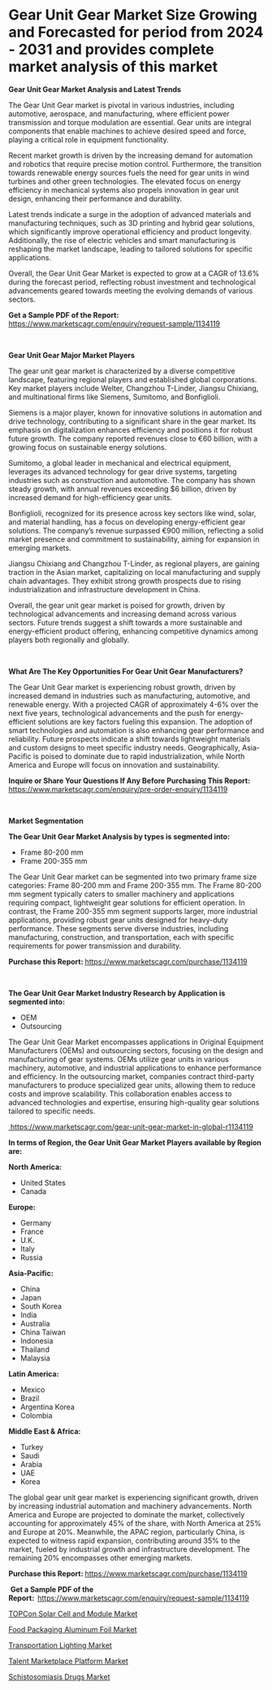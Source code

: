 <p><h1>Gear Unit Gear Market Size Growing and Forecasted for period from 2024 - 2031 and provides complete market analysis of this market</h1></p><p><strong>Gear Unit Gear Market Analysis and Latest Trends</strong></p>
<p><p>The Gear Unit Gear market is pivotal in various industries, including automotive, aerospace, and manufacturing, where efficient power transmission and torque modulation are essential. Gear units are integral components that enable machines to achieve desired speed and force, playing a critical role in equipment functionality.</p><p>Recent market growth is driven by the increasing demand for automation and robotics that require precise motion control. Furthermore, the transition towards renewable energy sources fuels the need for gear units in wind turbines and other green technologies. The elevated focus on energy efficiency in mechanical systems also propels innovation in gear unit design, enhancing their performance and durability.</p><p>Latest trends indicate a surge in the adoption of advanced materials and manufacturing techniques, such as 3D printing and hybrid gear solutions, which significantly improve operational efficiency and product longevity. Additionally, the rise of electric vehicles and smart manufacturing is reshaping the market landscape, leading to tailored solutions for specific applications.</p><p>Overall, the Gear Unit Gear Market is expected to grow at a CAGR of 13.6% during the forecast period, reflecting robust investment and technological advancements geared towards meeting the evolving demands of various sectors.</p></p>
<p><strong>Get a Sample PDF of the Report:&nbsp;</strong> <a href="https://www.marketscagr.com/enquiry/request-sample/1134119?utm_campaign=1126&utm_medium=2&utm_source=Github&utm_content=ia&utm_term=08102024&utm_id=gear-unit-gear">https://www.marketscagr.com/enquiry/request-sample/1134119</a></p>
<p>&nbsp;</p>
<p><strong>Gear Unit Gear Major Market Players</strong></p>
<p><p>The gear unit gear market is characterized by a diverse competitive landscape, featuring regional players and established global corporations. Key market players include Welter, Changzhou T-Linder, Jiangsu Chixiang, and multinational firms like Siemens, Sumitomo, and Bonfiglioli.</p><p>Siemens is a major player, known for innovative solutions in automation and drive technology, contributing to a significant share in the gear market. Its emphasis on digitalization enhances efficiency and positions it for robust future growth. The company reported revenues close to €60 billion, with a growing focus on sustainable energy solutions.</p><p>Sumitomo, a global leader in mechanical and electrical equipment, leverages its advanced technology for gear drive systems, targeting industries such as construction and automotive. The company has shown steady growth, with annual revenues exceeding $6 billion, driven by increased demand for high-efficiency gear units.</p><p>Bonfiglioli, recognized for its presence across key sectors like wind, solar, and material handling, has a focus on developing energy-efficient gear solutions. The company’s revenue surpassed €900 million, reflecting a solid market presence and commitment to sustainability, aiming for expansion in emerging markets.</p><p>Jiangsu Chixiang and Changzhou T-Linder, as regional players, are gaining traction in the Asian market, capitalizing on local manufacturing and supply chain advantages. They exhibit strong growth prospects due to rising industrialization and infrastructure development in China.</p><p>Overall, the gear unit gear market is poised for growth, driven by technological advancements and increasing demand across various sectors. Future trends suggest a shift towards a more sustainable and energy-efficient product offering, enhancing competitive dynamics among players both regionally and globally.</p></p>
<p>&nbsp;</p>
<p><strong>What Are The Key Opportunities For Gear Unit Gear Manufacturers?</strong></p>
<p><p>The Gear Unit Gear market is experiencing robust growth, driven by increased demand in industries such as manufacturing, automotive, and renewable energy. With a projected CAGR of approximately 4-6% over the next five years, technological advancements and the push for energy-efficient solutions are key factors fueling this expansion. The adoption of smart technologies and automation is also enhancing gear performance and reliability. Future prospects indicate a shift towards lightweight materials and custom designs to meet specific industry needs. Geographically, Asia-Pacific is poised to dominate due to rapid industrialization, while North America and Europe will focus on innovation and sustainability.</p></p>
<p><strong>Inquire or Share Your Questions If Any Before Purchasing This Report:</strong> <a href="https://www.marketscagr.com/enquiry/pre-order-enquiry/1134119?utm_campaign=1126&utm_medium=2&utm_source=Github&utm_content=ia&utm_term=08102024&utm_id=gear-unit-gear">https://www.marketscagr.com/enquiry/pre-order-enquiry/1134119</a></p>
<p>&nbsp;</p>
<p><strong>Market Segmentation</strong></p>
<p><strong>The Gear Unit Gear Market Analysis by types is segmented into:</strong></p>
<p><ul><li>Frame 80-200 mm</li><li>Frame 200-355 mm</li></ul></p>
<p><p>The Gear Unit Gear market can be segmented into two primary frame size categories: Frame 80-200 mm and Frame 200-355 mm. The Frame 80-200 mm segment typically caters to smaller machinery and applications requiring compact, lightweight gear solutions for efficient operation. In contrast, the Frame 200-355 mm segment supports larger, more industrial applications, providing robust gear units designed for heavy-duty performance. These segments serve diverse industries, including manufacturing, construction, and transportation, each with specific requirements for power transmission and durability.</p></p>
<p><strong>Purchase this Report:&nbsp;</strong><a href="https://www.marketscagr.com/purchase/1134119?utm_campaign=1126&utm_medium=2&utm_source=Github&utm_content=ia&utm_term=08102024&utm_id=gear-unit-gear">https://www.marketscagr.com/purchase/1134119</a></p>
<p>&nbsp;</p>
<p><strong>The Gear Unit Gear Market Industry Research by Application is segmented into:</strong></p>
<p><ul><li>OEM</li><li>Outsourcing</li></ul></p>
<p><p>The Gear Unit Gear Market encompasses applications in Original Equipment Manufacturers (OEMs) and outsourcing sectors, focusing on the design and manufacturing of gear systems. OEMs utilize gear units in various machinery, automotive, and industrial applications to enhance performance and efficiency. In the outsourcing market, companies contract third-party manufacturers to produce specialized gear units, allowing them to reduce costs and improve scalability. This collaboration enables access to advanced technologies and expertise, ensuring high-quality gear solutions tailored to specific needs.</p></p>
<p><a href="https://www.marketscagr.com/gear-unit-gear-market-in-global-r1134119?utm_campaign=1126&utm_medium=2&utm_source=Github&utm_content=ia&utm_term=08102024&utm_id=gear-unit-gear">&nbsp;https://www.marketscagr.com/gear-unit-gear-market-in-global-r1134119</a></p>
<p><strong>In terms of Region, the Gear Unit Gear Market Players available by Region are:</strong></p>
<p>
    <p> <strong> North America: </strong>
        <ul>
            <li>United States</li>
            <li>Canada</li>
        </ul>
        </p> 
    <p> <strong> Europe: </strong>
        <ul>
            <li>Germany</li>
            <li>France</li>
            <li>U.K.</li>
            <li>Italy</li>
            <li>Russia</li>
        </ul>
        </p> 
    <p> <strong> Asia-Pacific: </strong>
        <ul>
            <li>China</li>
            <li>Japan</li>
            <li>South Korea</li>
            <li>India</li>
            <li>Australia</li>
            <li>China Taiwan</li>
            <li>Indonesia</li>
            <li>Thailand</li>
            <li>Malaysia</li>
        </ul>
        </p> 
    <p> <strong> Latin America: </strong>
        <ul>
            <li>Mexico</li>
            <li>Brazil</li>
            <li>Argentina Korea</li>
            <li>Colombia</li>
        </ul>
        </p> 
    <p> <strong> Middle East & Africa: </strong>
        <ul>
            <li>Turkey</li>
            <li>Saudi</li>
            <li>Arabia</li>
            <li>UAE</li>
            <li>Korea</li>
        </ul>
    </p>
    </p>
<p><p>The global gear unit gear market is experiencing significant growth, driven by increasing industrial automation and machinery advancements. North America and Europe are projected to dominate the market, collectively accounting for approximately 45% of the share, with North America at 25% and Europe at 20%. Meanwhile, the APAC region, particularly China, is expected to witness rapid expansion, contributing around 35% to the market, fueled by industrial growth and infrastructure development. The remaining 20% encompasses other emerging markets.</p></p>
<p><strong>Purchase this Report: </strong><a href="https://www.marketscagr.com/purchase/1134119?utm_campaign=1126&utm_medium=2&utm_source=Github&utm_content=ia&utm_term=08102024&utm_id=gear-unit-gear">https://www.marketscagr.com/purchase/1134119</a></p>
<p>&nbsp;<strong>Get a Sample PDF of the Report:&nbsp;&nbsp;</strong><a href="https://www.marketscagr.com/enquiry/request-sample/1134119?utm_campaign=1126&utm_medium=2&utm_source=Github&utm_content=ia&utm_term=08102024&utm_id=gear-unit-gear">https://www.marketscagr.com/enquiry/request-sample/1134119</a></p>
<p><strong></strong></p>
<p><p><a href="https://issuu.com/reportprime-2/docs/topcon-solar-cell-and-module-market_0166eba735ffce?utm_campaign=1126&utm_medium=2&utm_source=Github&utm_content=ia&utm_term=08102024&utm_id=gear-unit-gear">TOPCon Solar Cell and Module Market</a></p><p><a href="https://www.linkedin.com/pulse/food-packaging-aluminum-foil-market-innovations-trends-comprehensive-qmdpe?utm_campaign=1126&utm_medium=2&utm_source=Github&utm_content=ia&utm_term=08102024&utm_id=gear-unit-gear">Food Packaging Aluminum Foil Market</a></p><p><a href="https://www.linkedin.com/pulse/global-transportation-lighting-market-opportunities-forecast-4beaf?utm_campaign=1126&utm_medium=2&utm_source=Github&utm_content=ia&utm_term=08102024&utm_id=gear-unit-gear">Transportation Lighting Market</a></p><p><a href="https://www.linkedin.com/pulse/strategic-market-insights-global-talent-marketplace-platform-s2vdf?utm_campaign=1126&utm_medium=2&utm_source=Github&utm_content=ia&utm_term=08102024&utm_id=gear-unit-gear">Talent Marketplace Platform Market</a></p><p><a href="https://www.linkedin.com/pulse/in-depth-analysis-global-schistosomiasis-drugs-market-scope-yxeqf?utm_campaign=1126&utm_medium=2&utm_source=Github&utm_content=ia&utm_term=08102024&utm_id=gear-unit-gear">Schistosomiasis Drugs Market</a></p></p>